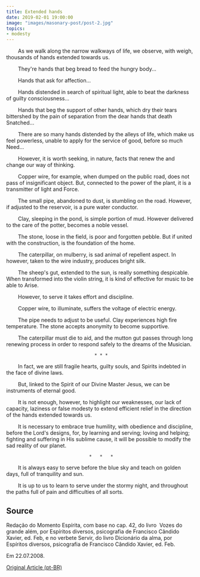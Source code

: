 ```yaml
---
title: Extended hands
date: 2019-02-01 19:00:00
image: "images/masonary-post/post-2.jpg"
topics: 
- modesty
---
```


        As we walk along the narrow walkways of life, we observe, with
weigh, thousands of hands extended towards us.

        They're hands that beg bread to feed the hungry body...

        Hands that ask for affection...

        Hands distended in search of spiritual light, able to beat the
darkness of guilty consciousness...

        Hands that beg the support of other hands, which dry their tears
bittershed by the pain of separation from the dear hands that death
Snatched...

        There are so many hands distended by the alleys of life, which make us feel
powerless, unable to apply for the service of good, before so much
Need...

        However, it is worth seeking, in nature, facts that renew the
and change our way of thinking.

        Copper wire, for example, when dumped on the public road, does not pass
of insignificant object. But, connected to the power of the plant, it is a transmitter of light and
Force.

        The small pipe, abandoned to dust, is stumbling on the road. However, if
adjusted to the reservoir, is a pure water conductor.

        Clay, sleeping in the pond, is simple portion of mud. However
delivered to the care of the potter, becomes a noble vessel.

        The stone, loose in the field, is poor and forgotten pebble. But if united with the
construction, is the foundation of the home.

        The caterpillar, on mulberry, is sad animal of repellent aspect. In
however, taken to the wire industry, produces bright silk.

        The sheep's gut, extended to the sun, is really something despicable.
When transformed into the violin string, it is kind of effective for music to be able to
Arise.

        However, to serve it takes effort and discipline.

        Copper wire, to illuminate, suffers the voltage of electric energy.

        The pipe needs to adjust to be useful. Clay experiences high
fire temperature. The stone accepts anonymity to become supportive.

        The caterpillar must die to aid, and the mutton gut passes through
long renewing process in order to respond safely to the dreams of the
Musician.

                                     * * *

        In fact, we are still fragile hearts, guilty souls, and Spirits
indebted in the face of divine laws.

        But, linked to the Spirit of our Divine Master Jesus, we can be
instruments of eternal good.

        It is not enough, however, to highlight our weaknesses, our lack of
capacity, laziness or false modesty to extend efficient relief in the
direction of the hands extended towards us.

        It is necessary to embrace true humility, with obedience and discipline,
before the Lord's designs, for, by learning and serving; loving and helping;
fighting and suffering in His sublime cause, it will be possible to modify the sad
reality of our planet.

                                   *   *   *

        It is always easy to serve before the blue sky and teach on golden days,
full of tranquility and sun.

        It is up to us to learn to serve under the stormy night, and throughout the
paths full of pain and difficulties of all sorts.

## Source
Redação do Momento Espírita, com base no cap. 42, do livro  Vozes do grande
além, por Espíritos diversos, psicografia de Francisco Cândido Xavier, ed. Feb,
e no verbete Servir, do livro Dicionário da alma, por Espíritos diversos,
psicografia de Francisco Cândido Xavier, ed. Feb.

Em 22.07.2008.


[Original Article (pt-BR)](http://momento.com.br/pt/ler_texto.php?id=1906)
